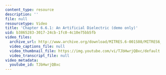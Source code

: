 ```yaml
---
content_type: resource
description: ''
file: null
resourcetype: Video
title: 'Chapter 6.6.1: An Artificial Dielectric (demo only)'
uid: b3865283-3017-24cb-1fc0-4c10e75bb5fb
video_files:
  archive_url: http://www.archive.org/download/MITRES.6-001S08/MITRES6_001S08_6-6-1_demo_220k.mp4
  video_captions_file: null
  video_thumbnail_file: https://img.youtube.com/vi/TJbHwrjQBxc/default.jpg
  video_transcript_file: null
video_metadata:
  youtube_id: TJbHwrjQBxc
---
```

